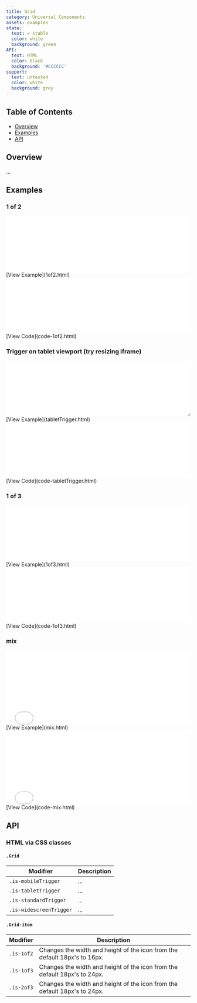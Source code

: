 ```yaml
---
title: Grid
category: Universal Components
assets: examples
state:
  text: ✔ stable
  color: white
  background: green
API:
  text: HTML
  color: black
  background: '#CCCCCC'
support:
  text: untested
  color: white
  background: grey
---
```


## Table of Contents
- [Overview](#overview)
- [Examples](#examples)
- [API](#api)

## Overview

...

## Examples

### 1 of 2
<iframe width="100%" height="150" src="1of2.html" frameborder="0" allowfullscreen></iframe>
[View Example](1of2.html)

<iframe width="100%" height="150" src="code-1of2.html" frameborder="0" allowfullscreen></iframe>
[View Code](code-1of2.html)

### Trigger on tablet viewport (try resizing iframe)
<iframe style="resize: horizontal;" width="100%" height="150" src="tabletTrigger.html" frameborder="0" allowfullscreen></iframe>
[View Example](tabletTrigger.html)

<iframe width="100%" height="150" src="code-tabletTrigger.html" frameborder="0" allowfullscreen></iframe>
[View Code](code-tabletTrigger.html)

### 1 of 3
<iframe width="100%" height="150" src="1of3.html" frameborder="0" allowfullscreen></iframe>
[View Example](1of3.html)

<iframe width="100%" height="150" src="code-1of3.html" frameborder="0" allowfullscreen></iframe>
[View Code](code-1of3.html)

### mix
<iframe width="100%" height="200" src="mix.html" frameborder="0" allowfullscreen></iframe>
[View Example](mix.html)

<iframe width="100%" height="200" src="code-mix.html" frameborder="0" allowfullscreen></iframe>
[View Code](code-mix.html)

## API

### HTML via CSS classes

#### `.Grid`
| Modifier | Description |
|---|---|
| `.is-mobileTrigger` | ... |
| `.is-tabletTrigger` | ... |
| `.is-standardTrigger` | ... |
| `.is-widescreenTrigger` | ... |

#### `.Grid-item`
| Modifier | Description |
|---|---|
| `.is-1of2` | Changes the width and height of the icon from the default 18px's to 16px. |
| `.is-1of3` | Changes the width and height of the icon from the default 18px's to 24px. |
| `.is-2of3` | Changes the width and height of the icon from the default 18px's to 24px. |
